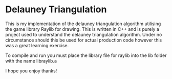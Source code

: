 # Delauney Triangulation

This is my implementation of the delauney triangulation algorithm utilising the game library Raylib for drawing. This is written in C++ and is purely a project used to understand the delauney triangulation algorithm. Under no circumstance should this be used for actual production code however this was a great learning exercise. 

To compile and run you must place the library file for raylib into the lib folder with the name libraylib.a 

I hope you enjoy thanks!
